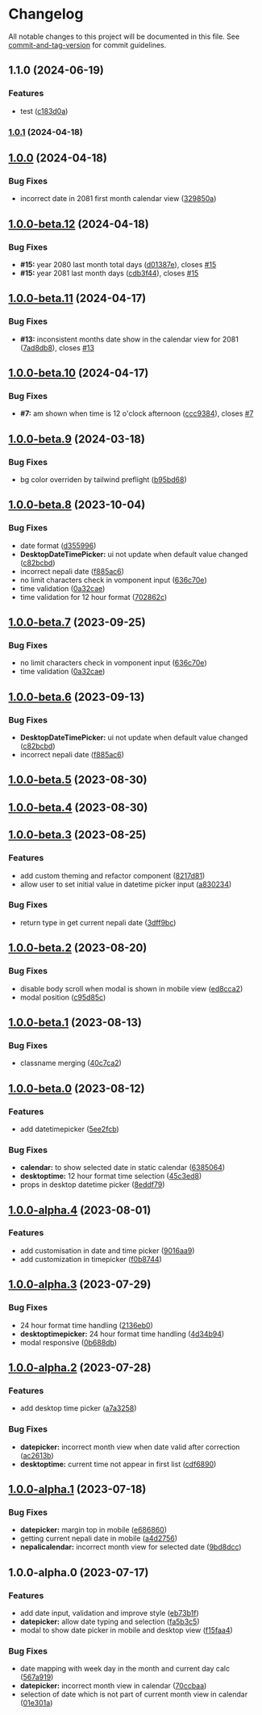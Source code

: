 # Changelog

All notable changes to this project will be documented in this file. See [commit-and-tag-version](https://github.com/absolute-version/commit-and-tag-version) for commit guidelines.

## 1.1.0 (2024-06-19)


### Features

* test ([c183d0a](https://github.com/binodnepali/react-nepali-datetime-picker/commit/c183d0a67c90df7fabf2863c957e160666b333fd))

### [1.0.1](https://github.com/binodnepali/react-nepali-datetime-picker/compare/v1.0.0...v1.0.1) (2024-04-18)

## [1.0.0](https://github.com/binodnepali/react-nepali-datetime-picker/compare/v1.0.0-beta.12...v1.0.0) (2024-04-18)


### Bug Fixes

* incorrect date in 2081 first month calendar view ([329850a](https://github.com/binodnepali/react-nepali-datetime-picker/commit/329850a1b264a140ca37c77cb2c0fabe10ef77e0))

## [1.0.0-beta.12](https://github.com/binodnepali/react-nepali-datetime-picker/compare/v1.0.0-beta.11...v1.0.0-beta.12) (2024-04-18)


### Bug Fixes

* **#15:** year 2080 last month total days ([d01387e](https://github.com/binodnepali/react-nepali-datetime-picker/commit/d01387e2d75c0553496f14779d9f30ff0bf10ca1)), closes [#15](https://github.com/binodnepali/react-nepali-datetime-picker/issues/15)
* **#15:** year 2081 last month days ([cdb3f44](https://github.com/binodnepali/react-nepali-datetime-picker/commit/cdb3f447556277a7a6940c2bb10b168d4a348237)), closes [#15](https://github.com/binodnepali/react-nepali-datetime-picker/issues/15)

## [1.0.0-beta.11](https://github.com/binodnepali/react-nepali-datetime-picker/compare/v1.0.0-beta.10...v1.0.0-beta.11) (2024-04-17)


### Bug Fixes

* **#13:** inconsistent months date show in the calendar view for 2081 ([7ad8db8](https://github.com/binodnepali/react-nepali-datetime-picker/commit/7ad8db8ffac18d2ad2ec33e539ccf3f7f0c7767d)), closes [#13](https://github.com/binodnepali/react-nepali-datetime-picker/issues/13)

## [1.0.0-beta.10](https://github.com/binodnepali/react-nepali-datetime-picker/compare/v1.0.0-beta.9...v1.0.0-beta.10) (2024-04-17)


### Bug Fixes

* **#7:** am shown when time is 12 o'clock afternoon ([ccc9384](https://github.com/binodnepali/react-nepali-datetime-picker/commit/ccc9384843cb88edb956ba60af0e2deb779d65e3)), closes [#7](https://github.com/binodnepali/react-nepali-datetime-picker/issues/7)

## [1.0.0-beta.9](https://github.com/binodnepali/react-nepali-datetime-picker/compare/v1.0.0-beta.8...v1.0.0-beta.9) (2024-03-18)


### Bug Fixes

* bg color overriden by tailwind preflight ([b95bd68](https://github.com/binodnepali/react-nepali-datetime-picker/commit/b95bd688f12d7d1ac0633a56928806cb6d8eb076))

## [1.0.0-beta.8](https://github.com/binodnepali/react-nepali-datetime-picker/compare/v1.0.0-beta.5...v1.0.0-beta.8) (2023-10-04)


### Bug Fixes

* date format ([d355996](https://github.com/binodnepali/react-nepali-datetime-picker/commit/d3559968ed50ad3b711e3d4bcda057036d610e2f))
* **DesktopDateTimePicker:** ui not update when default value changed ([c82bcbd](https://github.com/binodnepali/react-nepali-datetime-picker/commit/c82bcbd505429cb181c1558a856311309ab41701))
* incorrect nepali date ([f885ac6](https://github.com/binodnepali/react-nepali-datetime-picker/commit/f885ac67bf3ba2a5481ab2fc9a9861e52530e780))
* no limit characters check in vomponent input ([636c70e](https://github.com/binodnepali/react-nepali-datetime-picker/commit/636c70e026575ebc9a7304a8de0c68e69a34185f))
* time validation ([0a32cae](https://github.com/binodnepali/react-nepali-datetime-picker/commit/0a32cae1cd44261692b7f956cf9a2bf51f6a2030))
* time validation for 12 hour format ([702862c](https://github.com/binodnepali/react-nepali-datetime-picker/commit/702862c038cef54b92b60e1d782fb4a469e6abd8))

## [1.0.0-beta.7](https://github.com/binodnepali/react-nepali-datetime-picker/compare/v1.0.0-beta.6...v1.0.0-beta.7) (2023-09-25)


### Bug Fixes

* no limit characters check in vomponent input ([636c70e](https://github.com/binodnepali/react-nepali-datetime-picker/commit/636c70e026575ebc9a7304a8de0c68e69a34185f))
* time validation ([0a32cae](https://github.com/binodnepali/react-nepali-datetime-picker/commit/0a32cae1cd44261692b7f956cf9a2bf51f6a2030))

## [1.0.0-beta.6](https://github.com/binodnepali/react-nepali-datetime-picker/compare/v1.0.0-beta.5...v1.0.0-beta.6) (2023-09-13)


### Bug Fixes

* **DesktopDateTimePicker:** ui not update when default value changed ([c82bcbd](https://github.com/binodnepali/react-nepali-datetime-picker/commit/c82bcbd505429cb181c1558a856311309ab41701))
* incorrect nepali date ([f885ac6](https://github.com/binodnepali/react-nepali-datetime-picker/commit/f885ac67bf3ba2a5481ab2fc9a9861e52530e780))

## [1.0.0-beta.5](https://github.com/binodnepali/react-nepali-datetime-picker/compare/v1.0.0-beta.4...v1.0.0-beta.5) (2023-08-30)

## [1.0.0-beta.4](https://github.com/binodnepali/react-nepali-datetime-picker/compare/v1.0.0-beta.3...v1.0.0-beta.4) (2023-08-30)

## [1.0.0-beta.3](https://github.com/binodnepali/react-nepali-datetime-picker/compare/v1.0.0-beta.2...v1.0.0-beta.3) (2023-08-25)


### Features

* add custom theming and refactor component ([8217d81](https://github.com/binodnepali/react-nepali-datetime-picker/commit/8217d811f8e9ba872e9d33d2585f2f3fde127e24))
* allow user to set initial value in datetime picker input ([a830234](https://github.com/binodnepali/react-nepali-datetime-picker/commit/a8302341f30a0859c839d62f2fb4e133c135fbc1))


### Bug Fixes

* return type in get current nepali date ([3dff9bc](https://github.com/binodnepali/react-nepali-datetime-picker/commit/3dff9bc80b4405c0f21ee7721d576bd6a6417a1c))

## [1.0.0-beta.2](https://github.com/binodnepali/react-nepali-datetime-picker/compare/v1.0.0-beta.1...v1.0.0-beta.2) (2023-08-20)


### Bug Fixes

* disable body scroll when modal is shown in mobile view ([ed8cca2](https://github.com/binodnepali/react-nepali-datetime-picker/commit/ed8cca2e94062571a7058017328dfc28b9f39c7f))
* modal position ([c95d85c](https://github.com/binodnepali/react-nepali-datetime-picker/commit/c95d85c1ed0aa502d66dc749ec8848670f6d27ec))

## [1.0.0-beta.1](https://github.com/binodnepali/react-nepali-datetime-picker/compare/v1.0.0-beta.0...v1.0.0-beta.1) (2023-08-13)


### Bug Fixes

* classname merging ([40c7ca2](https://github.com/binodnepali/react-nepali-datetime-picker/commit/40c7ca272ea372e1889648760f0accf653c24aad))

## [1.0.0-beta.0](https://github.com/binodnepali/react-nepali-datetime-picker/compare/v1.0.0-alpha.4...v1.0.0-beta.0) (2023-08-12)


### Features

* add datetimepicker ([5ee2fcb](https://github.com/binodnepali/react-nepali-datetime-picker/commit/5ee2fcb3647fe63a3789ad91b3fcdb016011dfb8))


### Bug Fixes

* **calendar:** to show selected date in static calendar ([6385064](https://github.com/binodnepali/react-nepali-datetime-picker/commit/6385064116ae54ece27f6e38475f964178f6eb6c))
* **desktoptime:** 12 hour format time selection ([45c3ed8](https://github.com/binodnepali/react-nepali-datetime-picker/commit/45c3ed86a3df4238510881bd078a91bc3547d535))
* props in desktop datetime picker ([8eddf79](https://github.com/binodnepali/react-nepali-datetime-picker/commit/8eddf79653106e16a5aea1ebbd5b5bc9816dc99d))

## [1.0.0-alpha.4](https://github.com/binodnepali/react-nepali-datetime-picker/compare/v1.0.0-alpha.3...v1.0.0-alpha.4) (2023-08-01)


### Features

* add customisation in date and time picker ([9016aa9](https://github.com/binodnepali/react-nepali-datetime-picker/commit/9016aa9875e0150885c1f48c21f0e49282c0a028))
* add customization in timepicker ([f0b8744](https://github.com/binodnepali/react-nepali-datetime-picker/commit/f0b87442d7fc7c13d9f5571dac9b6ff9847c79b4))

## [1.0.0-alpha.3](https://github.com/binodnepali/react-nepali-datetime-picker/compare/v1.0.0-alpha.2...v1.0.0-alpha.3) (2023-07-29)


### Bug Fixes

* 24 hour format time handling ([2136eb0](https://github.com/binodnepali/react-nepali-datetime-picker/commit/2136eb0c7a9f67295898b465377667932d134adb))
* **desktoptimepicker:** 24 hour format time handling ([4d34b94](https://github.com/binodnepali/react-nepali-datetime-picker/commit/4d34b94d46791b3f06da04f422ba42ae9676feea))
* modal responsive ([0b688db](https://github.com/binodnepali/react-nepali-datetime-picker/commit/0b688dbf99a8d3c64b7671244d3291595973da57))

## [1.0.0-alpha.2](https://github.com/binodnepali/react-nepali-datetime-picker/compare/v1.0.0-alpha.1...v1.0.0-alpha.2) (2023-07-28)


### Features

* add desktop time picker ([a7a3258](https://github.com/binodnepali/react-nepali-datetime-picker/commit/a7a3258cfe6450acf31fc8e1f84b759b74c8e8d4))


### Bug Fixes

* **datepicker:** incorrect month view when date valid after correction ([ac2613b](https://github.com/binodnepali/react-nepali-datetime-picker/commit/ac2613b33f7c366e55c9ac388bd651618e0b2584))
* **desktoptime:** current time not appear in first list ([cdf6890](https://github.com/binodnepali/react-nepali-datetime-picker/commit/cdf6890bce7a22d4e4826c61d5cf67c6390d8661))

## [1.0.0-alpha.1](https://github.com/binodnepali/react-nepali-datetime-picker/compare/v1.0.0-alpha.0...v1.0.0-alpha.1) (2023-07-18)


### Bug Fixes

* **datepicker:** margin top in mobile ([e686860](https://github.com/binodnepali/react-nepali-datetime-picker/commit/e686860521aa073382c990fc16dc9fcbfe43c3e9))
* getting current nepali date in mobile ([a4d2756](https://github.com/binodnepali/react-nepali-datetime-picker/commit/a4d27560b5617611824bc7558a88132803d337fd))
* **nepalicalendar:** incorrect month view for selected date ([9bd8dcc](https://github.com/binodnepali/react-nepali-datetime-picker/commit/9bd8dcc5ff6f0d25646f67929ddec7469b9066ec))

## 1.0.0-alpha.0 (2023-07-17)


### Features

* add date input, validation and improve style ([eb73b1f](https://github.com/binodnepali/react-nepali-datetime-picker/commit/eb73b1fe1a54b47dec566e48be359c9acce4908f))
* **datepicker:** allow date typing and selection ([fa5b3c5](https://github.com/binodnepali/react-nepali-datetime-picker/commit/fa5b3c53e497df3ce46aa9f4fea4d55ac1b821f3))
* modal to show date picker in mobile and desktop view ([f15faa4](https://github.com/binodnepali/react-nepali-datetime-picker/commit/f15faa427afb8cfb53227d836b4d8d9839fb8197))


### Bug Fixes

* date mapping with week day in the month and current day calc ([567a919](https://github.com/binodnepali/react-nepali-datetime-picker/commit/567a9199edd2f909a4fb0bf23ef873d010eb7886))
* **datepicker:** incorrect month view in calendar ([70ccbaa](https://github.com/binodnepali/react-nepali-datetime-picker/commit/70ccbaaca00691acfeadfd41da70193aaba9f58a))
* selection of date which is not part of current month view in calendar ([01e301a](https://github.com/binodnepali/react-nepali-datetime-picker/commit/01e301aad1e5f9d19163f8dfd46bd63ca1605e41))
